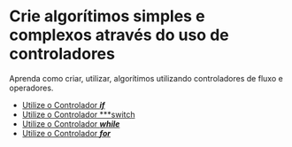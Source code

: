 #  Crie algorítimos simples e complexos através do uso de controladores

Aprenda como criar, utilizar, algorítimos utilizando controladores de fluxo e operadores.

* [Utilize o Controlador ***if***](/part1/controladores/01-if/README.md)
* [Utilize o Controlador ***switch](02-switch/README.md)
* [Utilize o Controlador ***while***](03-while/README.md)
* [Utilize o Controlador ***for***](04-for/README.md)

